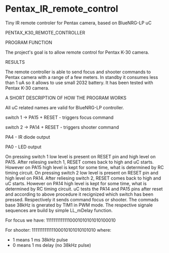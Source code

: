 # Pentax_IR_remote_control
Tiny IR remote controler for Pentax camera, based on BlueNRG-LP uC

PENTAX_K30_REMOTE_CONTROLLER

PROGRAM FUNCTION

The project's goal is to allow remote control for Pentax K-30 camera.

RESULTS

The remote controller is able to send focus and shooter commands to Pentax camera with a range of a few meters. In standby it consumes less than 1 uA so it allows to use small 2032 battery. It has been tested with Pentax K-30 camera.

A SHORT DESCRIPTION OF HOW THE PROGRAM WORKS

All uC related names are valid for BlueNRG-LP controller.

switch 1 -> PA15 + RESET - triggers focus command 

switch 2 -> PA14 + RESET - triggers shooter command

PA4 - IR diode output

PA0 - LED output


On pressing switch 1 low level is present on RESET pin and high level on PA15. After reliesing switch 1, RESET comes back to high and uC starts. However on PA15 high level is kept for some time, what is determined by RC timing circuit.
On pressing switch 2 low level is present on RESET pin and high level on PA14. After reliesing switch 2, RESET comes back to high and uC starts. However on PA14 high level is kept for some time, what is determined by RC timing circuit.
uC tests the PA14 and PA15 pins after reset and according to above procedure it recignized which switch has been pressed. Respectively it sends command focus or shooter.
The commads base 38kHz is gnerated by TIM1 in PWM mode. The respective signale sequences are build by simple LL_mDelay function.

For focus we have:
11111111111110001010101010100010

For shooter:
111111111111100010101010101010
where: 
- 1 means 1 ms 38kHz pulse
- 0 means 1 ms delay (no 38kHz pulse)
